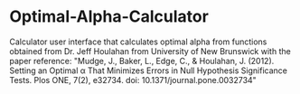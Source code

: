 # Optimal-Alpha-Calculator
Calculator user interface that calculates optimal alpha from functions obtained from Dr. Jeff Houlahan from University of New Brunswick with the paper reference: "Mudge, J., Baker, L., Edge, C., & Houlahan, J. (2012). Setting an Optimal α That Minimizes Errors in Null Hypothesis Significance Tests. Plos ONE, 7(2), e32734. doi: 10.1371/journal.pone.0032734"
